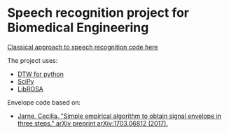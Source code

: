 # Speech recognition project for Biomedical Engineering

[Classical approach to speech recognition code here](https://github.com/LDTV/bme_speech_recognition/blob/master/classical_approach.ipynb)

The project uses:
* [DTW for python](https://github.com/pierre-rouanet/dtw)
* [SciPy](https://www.scipy.org/)
* [LibROSA](https://librosa.github.io/librosa/)

Envelope code based on:
* [Jarne, Cecilia. "Simple empirical algorithm to obtain signal envelope in three steps." arXiv preprint arXiv:1703.06812 (2017).](https://arxiv.org/pdf/1703.06812.pdf)
